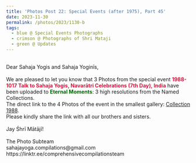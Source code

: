 ```yaml
---
title: 'Photos Post 22: Special Events (after 1975), Part 45'
date: 2023-11-30
permalink: /photos/2023/1130-b
tags:
  - blue @ Special Events Photographs
  - crimson @ Photographs of Shri Mataji
  - green @ Updates
---
```


<p>
<br>
Dear Sahaja Yogis and Sahaja Yoginīs,<br>
<br>
We are pleased to let you know that 3 Photos from the special event <font color="Crimson"><b>1988-1017 Talk to Sahaja Yogis, Navarātri Celebrations (7th Day), India</b></font> have been uploaded to <font color="DarkGreen"><b>Eternal Moments</b></font>: 3 high resolutions from the Named Collections.<br>
The direct link to the 4 Photos of the event in the smallest gallery: <a href="https://eternalmoments.smugmug.com/Collections/Yogi-Mahajan-Collection/1988/"> Collection 1988</a>.<br> 
Please kindly share the link with all our brothers and sisters.<br>

<br>
Jay Śhrī Mātājī!<br>
<br>
The Photo Subteam<br>
sahajayoga.compilations@gmail.com<br>
https://linktr.ee/comprehensivecompilationsteam
</p>